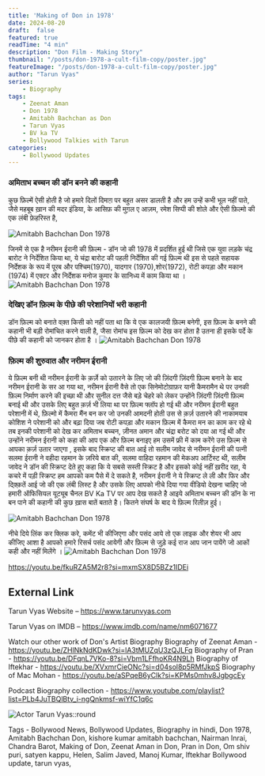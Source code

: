 ```yaml
---
title: 'Making of Don in 1978'
date: 2024-08-20
draft:  false   
featured: true  
readTime: "4 min"
description: "Don Film - Making Story"
thumbnail: "/posts/don-1978-a-cult-film-copy/poster.jpg"
featureImage: "/posts/don-1978-a-cult-film-copy/poster.jpg"
author: "Tarun Vyas"
series:
    - Biography
tags:
    - Zeenat Aman
    - Don 1978
    - Amitabh Bachchan as Don
    - Tarun Vyas
    - BV ka TV
    - Bollywood Talkies with Tarun
categories:     
    - Bollywood Updates
---
```


### अमिताभ बच्चन की डॉन बनने की कहानी 

कुछ फ़िल्में ऐसी होती है जो हमारे दिलों दिमाग़ पर बहुत असर डालती है और हम उन्हें कभी भूल नहीं 
पाते, जैसे महबूब ख़ान की मदर इंडिया, के आसिफ़ की मुग़ल ए आज़म, रमेश सिप्पी की शोले और ऐसी 
फ़िल्मो की एक लंबी फ़ेहरिस्त है,

![Amitabh Bachchan Don 1978](/posts/don-1978-a-cult-film-copy/poster1.jpg)

जिनमें से एक है नरीमन ईरानी की फ़िल्म - डॉन जो की 1978 में  प्रदर्शित हुई थी जिसे एक युवा लड़के चंद्र बारोट ने निर्देशित किया था, ये चंद्रा बारोट की पहली निर्देशित की गई फ़िल्म थी इस से पहले सहायक निर्देशक के रूप में पूरब और पश्चिम(1970), यादगार (1970),शोर(1972), रोटी कपड़ा और मकान (1974) में एक्टर और निर्देशक मनोज कुमार के सानिध्य
में काम किया था ।
![Amitabh Bachchan Don 1978](/posts/don-1978-a-cult-film-copy/poster2.jpg)

### देखिए डॉन फ़िल्म के पीछे की परेशानियों भरी कहानी 

डॉन फ़िल्म को बनाते वक़्त किसी को नहीं पता था कि ये एक कालजयी फ़िल्म बनेगी, इस फ़िल्म के बनने की कहानी भी बड़ी रोमांचित करने वाली है, जैसा रोमांच इस फ़िल्म को देख कर होता है उतना ही इसके पर्दे के पीछे की कहानी को जानकर होता है ।
![Amitabh Bachchan Don 1978](/posts/don-1978-a-cult-film-copy/poster3.jpg)

### फ़िल्म की शुरुवात और नरीमन ईरानी 
ये फ़िल्म बनी थी नरीमन ईरानी के क़र्ज़े को उतारने के लिए जो की ज़िंदगी ज़िंदगी फ़िल्म बनाने के बाद नरीमन ईरानी के सर आ गया था, नरीमन ईरानी वैसे तो एक सिनेमोटोग्राफ़र यानी कैमरामैन थे पर उनकी फ़िल्म निर्माण करने की इच्छा थी और सुनील दत्त जैसे बड़े चेहरे को लेकर उन्होंने ज़िंदगी ज़िंदगी फ़िल्म बनाई थी और उसके लिए बहुत क़र्ज़ भी लिया था पर फ़िल्म फ्लॉप हो गई थी और नरीमन ईरानी बहुत परेशानी में थे, फ़िल्मो में कैमरा मैंन बन कर जो उनकी आमदनी होती उस से क़र्ज़ उतारने की नाकामयाब कोशिश ने परेशानी को और बढ़ा दिया जब रोटी कपड़ा और मकान फ़िल्म में कैमरा मन का काम कर रहे थे तब इनकी परेशानी को देख कर अमिताभ बच्चन, ज़ीनत अमान और चंद्रा बरोट को दया आ गई थी और उन्होंने  नरीमन ईरानी को कहा की आप एक और फ़िल्म बनाइए हम उसमें फ्री में काम करेंगे उस फ़िल्म से आपका क़र्ज़ उतार जाएगा , इसके बाद स्क्रिप्ट की बात आई तो सलीम जावेद से नरीमन ईरानी की पत्नी सलमा ईरानी ने वहीदा रहमान के ज़रिये बात की, सलमा वाहिदा रहमान की मेकअप आर्टिस्ट थी, सलीम जावेद ने डॉन की स्क्रिप्ट देते हुए कहा कि ये सबसे सस्ती स्क्रिट है और इसको कोई नहीं ख़रीद रहा, ये कचरे में पड़ी स्क्रिप्ट हम आपको कम पैसे में दे सकते है, नरीमन ईरानी ने ये स्क्रिप्ट ले ली और फिर और दिक़्क़तें आई जो की 
एक लंबी लिस्ट है और उसके लिए आपको नीचे दिया गया वीडियो देखना चाहिए जो हमारी ऑफिसियल यूट्यूब चैनल BV Ka TV पर आप देख सकते है 
आइये अमिताभ बच्चन की डॉन के ना बन पाने की कहानी की कुछ ख़ास बातें बताते है। कितने संघर्ष के बाद ये फ़िल्म रिलीज़ हुई। 
 
![Amitabh Bachchan Don 1978](/posts/don-1978-a-cult-film-copy/poster4.jpg)

नीचे दिये लिंक कर क्लिक करे, कमेंट भी कीजिएगा और पसंद आये तो एक लाइक और शेयर भी आप कीजिए 
आशा है आपको हमारे रिसर्च पसंद आयेगी और फ़िल्म से जुड़े कई राज आप जान पायेंगे जो आकों कही और नहीं मिलेंगे ।
![Amitabh Bachchan Don 1978](/posts/don-1978-a-cult-film-copy/poster5.jpg)

https://youtu.be/fkuRZA5M2r8?si=mxmSX8D5BZz1IDEi


## External Link
Tarun Vyas Website – https://www.tarunvyas.com

Tarun Vyas on IMDB – https://www.imdb.com/name/nm6071677

Watch our other work of Don's Artist Biography
Biography of Zeenat Aman  - https://youtu.be/ZHlNkNdKDwk?si=lA3tMUZqU3zQJLFq
Biography of Pran  - https://youtu.be/DFqnL7VKo-8?si=Vbm1LFfhoKR4N9Lh
Biography of Iftekhar - https://youtu.be/XVxmrCieONc?si=d04sol8p5RMfJkpS
Biography of Mac Mohan - https://youtu.be/aSPqeB6yClk?si=KPMs0mhv8JgbgcEy

Podcast Biography collection - https://www.youtube.com/playlist?list=PLb4JuTBQlBtv_i-ngQnkmsf-wiYfC1q6c

![Actor Tarun Vyas::round](/images/profile.png)

Tags - Bollywood News, Bollywood Updates, Biography in hindi, Don 1978,  Amitabh Bachchan Don, kishore kumar amitabh bachchan, Nairman Inrai, Chandra Barot, Making of Don, Zeenat Aman in Don, Pran in Don, Om shiv puri, satyen kappu, Helen, Salim Javed, Manoj Kumar, Iftekhar Bollywood update, tarun vyas,
    